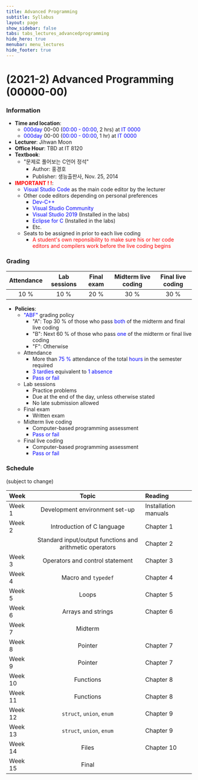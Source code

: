 ```yaml
---
title: Advanced Programming
subtitle: Syllabus
layout: page
show_sidebar: false
tabs: tabs_lectures_advancedprogramming
hide_hero: true
menubar: menu_lectures
hide_footer: true
---
```


# (2021-2) Advanced Programming (00000-00)

### Information
* __Time and location__:
    * <span style="color:blue">000day</span> 00-00 (<span style="color:blue">00:00 - 00:00</span>, 2 hrs) at <span style="color:blue">IT 0000</span>
    * <span style="color:blue">000day</span> 00-00 (<span style="color:blue">00:00 - 00:00</span>, 1 hr) at <span style="color:blue">IT 0000</span>
* __Lecturer__: Jihwan Moon
* __Office Hour__: TBD at IT 8120
* __Textbook__:
    * "문제로 풀어보는 C언어 정석"
        * Author: 홍경호
        * Publisher: 생능출판사, Nov. 25, 2014
* __<span style="color:red">IMPORTANT ! !</span>__:
    * <span style="color:blue">Visual Studio Code</span> as the main code editor by the lecturer
    * Other code editors depending on personal preferences
        * <span style="color:blue">Dev-C++</span>
        * <span style="color:blue">Visual Studio Community</span>
        * <span style="color:blue">Visual Studio 2019</span> (Installed in the labs)
        * <span style="color:blue">Eclipse for C</span> (Installed in the labs)
        * Etc.
    * Seats to be assigned in prior to each live coding
        * <span style="color:red">A student's own reponsibility to make sure his or her code editors and compilers work before the live coding begins</span>

### Grading

| Attendance | Lab sessions | Final exam | Midterm live coding | Final live coding |
|:---:|:---:|:---:|:---:|:---:|
| 10 % | 10 % | 20 % | 30 % | 30 % |

* __Policies__:
    * <span style="color:blue">"ABF"</span> grading policy
        * "A": Top 30 % of those who pass <span style="color:blue">both</span> of the midterm and final live coding
        * "B": Next 60 % of those who pass <span style="color:blue">one</span> of the midterm or final live coding
        * "F": Otherwise
    * Attendance
        * More than <span style="color:blue">75 %</span> attendance of the total <span style="color:blue">hours</span> in the semester required
        * <span style="color:blue">3 tardies</span> equivalent to <span style="color:blue">1 absence</span>
        * <span style="color:blue">Pass or fail</span>
    * Lab sessions
        * Practice problems
        * Due at the end of the day, unless otherwise stated
        * No late submission allowed
    * Final exam
        * Written exam
    * Midterm live coding
        * Computer-based programming assessment
        * <span style="color:blue">Pass or fail</span>
    * Final live coding
        * Computer-based programming assessment
        * <span style="color:blue">Pass or fail</span>

### Schedule
(subject to change)

| Week | Topic | Reading |
|:---|:---:|:---|
| Week 1 | Development environment set-up | Installation manuals |
| Week 2 | Introduction of C language | Chapter 1 |
|  | Standard input/output functions and arithmetic operators | Chapter 2 |
| Week 3 | Operators and control statement | Chapter 3 |
| Week 4 | Macro and `typedef` | Chapter 4 |
| Week 5 | Loops | Chapter 5 |
| Week 6 | Arrays and strings | Chapter 6 |
| Week 7 | Midterm |  |
| Week 8 | Pointer | Chapter 7 |
| Week 9 | Pointer | Chapter 7 |
| Week 10 | Functions | Chapter 8 |
| Week 11 | Functions | Chapter 8 |
| Week 12 | `struct`, `union`, `enum` | Chapter 9 |
| Week 13 | `struct`, `union`, `enum` | Chapter 9 |
| Week 14 | Files | Chapter 10 |
| Week 15 | Final |  |